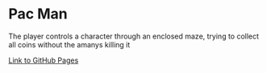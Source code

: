 # Pac Man
<p>The player controls a character through an enclosed maze, trying to collect all coins without the amanys killing it</p>

<a href="https://shanikupiec.github.io/Pac-Man/" target="blank">Link to GitHub Pages</a>
